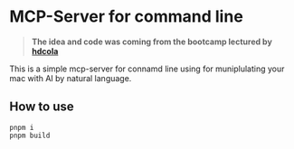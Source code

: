 # MCP-Server for command line

> **The idea and code was coming from the bootcamp lectured by [hdcola](https://github.com/hdcola)**

This is a simple mcp-server for connamd line using for muniplulating your mac with AI by natural language.

## How to use

```shell
pnpm i
pnpm build
```
